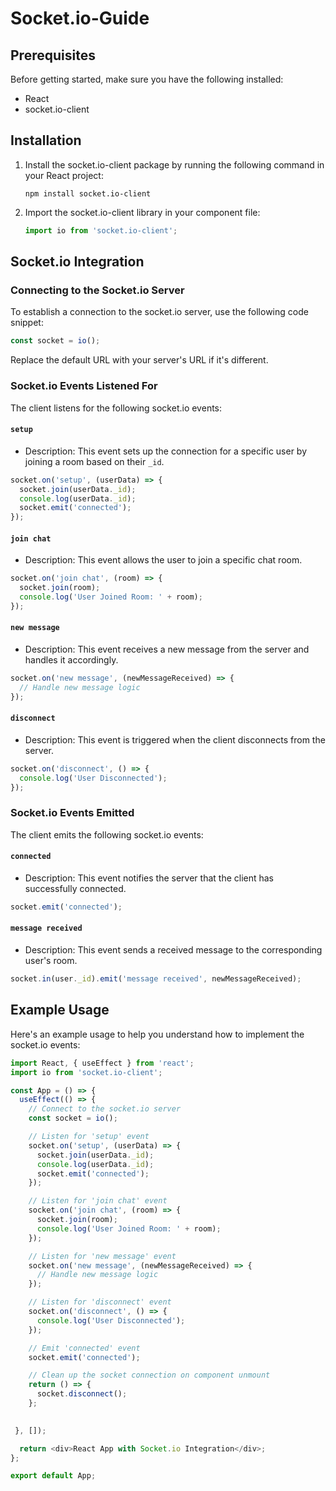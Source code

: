 # Socket.io-Guide

## Prerequisites

Before getting started, make sure you have the following installed:

- React
- socket.io-client

## Installation

1. Install the socket.io-client package by running the following command in your React project:

   ```shell
   npm install socket.io-client
   ```

2. Import the socket.io-client library in your component file:

   ```javascript
   import io from 'socket.io-client';
   ```

## Socket.io Integration

### Connecting to the Socket.io Server

To establish a connection to the socket.io server, use the following code snippet:

```javascript
const socket = io();
```

Replace the default URL with your server's URL if it's different.

### Socket.io Events Listened For

The client listens for the following socket.io events:

#### `setup`

- Description: This event sets up the connection for a specific user by joining a room based on their `_id`.

```javascript
socket.on('setup', (userData) => {
  socket.join(userData._id);
  console.log(userData._id);
  socket.emit('connected');
});
```

#### `join chat`

- Description: This event allows the user to join a specific chat room.

```javascript
socket.on('join chat', (room) => {
  socket.join(room);
  console.log('User Joined Room: ' + room);
});
```

#### `new message`

- Description: This event receives a new message from the server and handles it accordingly.

```javascript
socket.on('new message', (newMessageReceived) => {
  // Handle new message logic
});
```

#### `disconnect`

- Description: This event is triggered when the client disconnects from the server.

```javascript
socket.on('disconnect', () => {
  console.log('User Disconnected');
});
```

### Socket.io Events Emitted

The client emits the following socket.io events:

#### `connected`

- Description: This event notifies the server that the client has successfully connected.

```javascript
socket.emit('connected');
```

#### `message received`

- Description: This event sends a received message to the corresponding user's room.

```javascript
socket.in(user._id).emit('message received', newMessageReceived);
```

## Example Usage

Here's an example usage to help you understand how to implement the socket.io events:

```javascript
import React, { useEffect } from 'react';
import io from 'socket.io-client';

const App = () => {
  useEffect(() => {
    // Connect to the socket.io server
    const socket = io();

    // Listen for 'setup' event
    socket.on('setup', (userData) => {
      socket.join(userData._id);
      console.log(userData._id);
      socket.emit('connected');
    });

    // Listen for 'join chat' event
    socket.on('join chat', (room) => {
      socket.join(room);
      console.log('User Joined Room: ' + room);
    });

    // Listen for 'new message' event
    socket.on('new message', (newMessageReceived) => {
      // Handle new message logic
    });

    // Listen for 'disconnect' event
    socket.on('disconnect', () => {
      console.log('User Disconnected');
    });

    // Emit 'connected' event
    socket.emit('connected');

    // Clean up the socket connection on component unmount
    return () => {
      socket.disconnect();
    };
 

 }, []);

  return <div>React App with Socket.io Integration</div>;
};

export default App;
```
